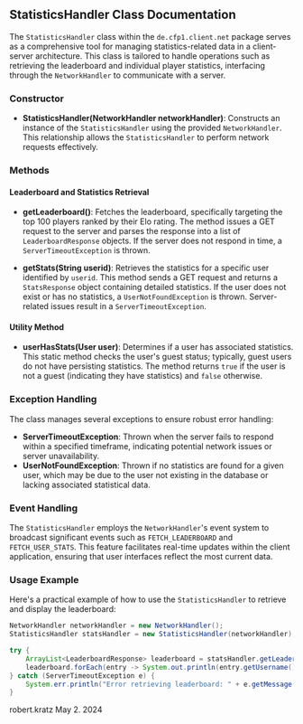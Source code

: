 ## StatisticsHandler Class Documentation

The `StatisticsHandler` class within the `de.cfp1.client.net` package serves as a comprehensive tool for managing statistics-related data in a client-server architecture. This class is tailored to handle operations such as retrieving the leaderboard and individual player statistics, interfacing through the `NetworkHandler` to communicate with a server.

### Constructor

- **StatisticsHandler(NetworkHandler networkHandler)**: Constructs an instance of the `StatisticsHandler` using the provided `NetworkHandler`. This relationship allows the `StatisticsHandler` to perform network requests effectively.

### Methods

#### Leaderboard and Statistics Retrieval

- **getLeaderboard()**: Fetches the leaderboard, specifically targeting the top 100 players ranked by their Elo rating. The method issues a GET request to the server and parses the response into a list of `LeaderboardResponse` objects. If the server does not respond in time, a `ServerTimeoutException` is thrown.

- **getStats(String userid)**: Retrieves the statistics for a specific user identified by `userid`. This method sends a GET request and returns a `StatsResponse` object containing detailed statistics. If the user does not exist or has no statistics, a `UserNotFoundException` is thrown. Server-related issues result in a `ServerTimeoutException`.

#### Utility Method

- **userHasStats(User user)**: Determines if a user has associated statistics. This static method checks the user's guest status; typically, guest users do not have persisting statistics. The method returns `true` if the user is not a guest (indicating they have statistics) and `false` otherwise.

### Exception Handling

The class manages several exceptions to ensure robust error handling:

- **ServerTimeoutException**: Thrown when the server fails to respond within a specified timeframe, indicating potential network issues or server unavailability.
- **UserNotFoundException**: Thrown if no statistics are found for a given user, which may be due to the user not existing in the database or lacking associated statistical data.

### Event Handling

The `StatisticsHandler` employs the `NetworkHandler`'s event system to broadcast significant events such as `FETCH_LEADERBOARD` and `FETCH_USER_STATS`. This feature facilitates real-time updates within the client application, ensuring that user interfaces reflect the most current data.

### Usage Example

Here's a practical example of how to use the `StatisticsHandler` to retrieve and display the leaderboard:

```java
NetworkHandler networkHandler = new NetworkHandler();
StatisticsHandler statsHandler = new StatisticsHandler(networkHandler);

try {
    ArrayList<LeaderboardResponse> leaderboard = statsHandler.getLeaderboard();
    leaderboard.forEach(entry -> System.out.println(entry.getUsername() + ": " + entry.getElo()));
} catch (ServerTimeoutException e) {
    System.err.println("Error retrieving leaderboard: " + e.getMessage());
}
```

robert.kratz May 2. 2024
